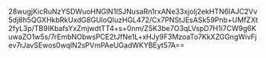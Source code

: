 28wugjKicRuNzYSDWuoHNGlN1ISJNusaRn1rxANe33xjolj2ekHTN6IAJC2Vv5dj8h5QGXHkbRkUxdG8GUloQIuzHGL472/Cx7PNStJEsASk59Pnb+UMfZXt2fyL3p/TB9IKbafsYxZmjwdtTT4+s+0nm/Z5K3be7O3qLVspD7H1i7CW9g6KuwaZO1w5s/7rEmbNObwsPCE2tJfNe1L+xHJy9F3MzoaTo7KkXZGGngWivFjev7rJavSEwos0wqlN2sPVmPAeUGadWKYBEyt57A==